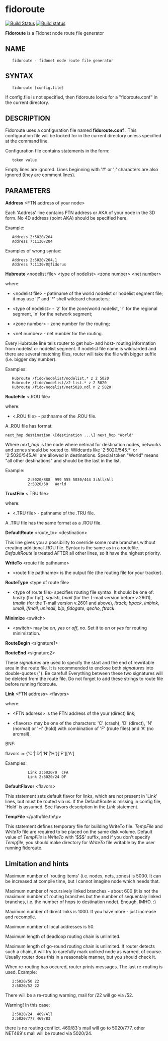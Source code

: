 # fidoroute
[![Build Status](https://travis-ci.org/huskyproject/fidoroute.svg?branch=master)](https://travis-ci.org/huskyproject/fidoroute)
[![Build status](https://ci.appveyor.com/api/projects/status/nqakeew8dax0q4ps/branch/master?svg=true)](https://ci.appveyor.com/project/dukelsky/fidoroute/branch/master)


**Fidoroute** is a Fidonet node route file generator

## NAME
       fidoroute - fidonet node route file generator

## SYNTAX
       fidoroute [config.file]

If   config.file   is   not  specified,  then  fidoroute  looks  for  a
"fidoroute.conf" in the current directory.

## DESCRIPTION
Fidoroute uses a configuration file named **fidoroute.conf** . This configuration file will be looked for in the current directory  unless  specified at the command line.

Configuration file contains statements in the form:

       token value

Empty lines are ignored. Lines  beginning  with '#' or ';' characters are also ignored (they are comment lines).

## PARAMETERS

**Address** \<FTN address of your node\>

Each 'Address' line contains FTN address or AKA of your node in the 3D form. No 4D address (point AKA) should be specified here.

Example:

       Address 2:5020/204
       Address 7:1130/204
       
Examples of wrong syntax:

       Address 2:5020/204.1
       Address 7:1130/0@fidorus

**Hubroute** \<nodelist file\> \<type of nodelist\> \<zone number\> \<net number\>

where:

- \<nodelist file\> - pathname of the world nodelist or nodelist segment file; it may use '?' and '\*' shell wildcard characters;

- \<type of nodelist\> - 'z' for the zone/world nodelist, 'r' for  the regional segment, 'n' for the network segment;

- \<zone number\> - zone number for the routing;

- \<net number\> - net number for the routing.
       
Every Hubroute line tells router to get hub- and host- routing information from nodelist or nodelist segment. If nodelist file name is wildcarded and there are several matching files, router will take the file with bigger suffix (i.e. bigger day number).

Examples:

       Hubroute /fido/nodelist/nodelist.* z 2 5020
       Hubroute /fido/nodelist/z2-list.* z 2 5020
       Hubroute /fido/nodelist/net5020.ndl n 2 5020


**RouteFile** \<.ROU file\>

where:

- \<.ROU file\> - pathname of the .ROU file.

A .ROU file has format:  
```
next_hop destination \[destination ...\] next_hop "World"
```
Where *next_hop* is the node where netmail for destination nodes, networks and zones should be routed to. Wildcards like        '2:5020/545.\*' or '2:5020/545.All' are allowed in destinations. Special token "World" means "all other destinations" and  should              be the last in the list.

Example:

              2:5020/888  999 555 5030/444 3:All/All
              2:5020/50   World

**TrustFile** \<.TRU file\>

where:

- \<.TRU file\> - pathname of the .TRU file.

A .TRU file has the same format as a .ROU file.

**DefaultRoute** \<route_to\> \<destination\>

This line gives you a possibility to override some route branches without creating additional .ROU file. Syntax is the             same as in a routefile. *DefaultRoute* is treated AFTER all other lines, so it have the highest priority.

**WriteTo** \<route file pathname\>
  
- \<route file pathname\> is the output file (the routing file for your tracker).

**RouteType** \<type of route file\>

- \<type of route file\> specifies routing file syntax. It should be one of: *husky* (for  hpt), *squish*,  *tmail* (for the T-mail version before v.2601),           *tmailn* (for the T-mail version v.2601 and above), *itrack*, *bpack*, *imbink*, *xmail*, *ifmail*, *unimail*, *bip*, *fidogate*, *qecho*, *ftrack*.

**Minimize** \<switch\>

- \<switch\> may be *on*, *yes* or *off*, *no*. Set it to *on* or *yes* for routing minimization.

**RouteBegin** \<signature1\>

**RouteEnd** \<signature2\>

These *signature*s are used to specify the start and the end of rewritable area in the route file. It is recommended to enclose both *signature*s into double-quotes ("). Be careful! Everything between these two signatures will be deleted from the route file. Do not forget to add these strings to route file before running fidoroute.

**Link** \<FTN address\> \<flavors\>

where:

- \<FTN address\> is the FTN address of the your (direct) link;

- \<flavors\> may be one of the characters: 'C' (crash), 'D' (direct), 'N' (normal) or 'H' (hold) with combination of 'F' (route files) and 'A' (no arcmail),

BNF:

flavors := {'C'|'D'|'N'|'H'}\['F'\]\['A'\]

Examples:

              Link 2:5020/0  CFA
              Link 2:5020/24 DF

**DefaultFlavor** \<flavors\>

This statement sets default flavor for links, which are not present in 'Link' lines, but must be routed via us. If the DefaultRoute is missing in config file, 'Hold' is assumed. See flavors description in the *Link* statement.

**TempFile** \</path/file.tm\p>

This statement defines temporary file for building WriteTo file. *TempFile* and *WriteTo* file are required to be placed on the same disk volume. Default value of *TempFile* is *WriteTo* with '$$$' suffix, and if you don't specify *Tempfile*, you should make directory for *WriteTo* file writable by the user running fidoroute.

## Limitation and hints

Maximum number of 'routing items' (i.e. nodes, nets, zones) is 5000. It can be increased at compile time, but I cannot imagine node which needs that.

Maximum number of recursively linked branches - about 600 (it is not the maximum number of routing branches but the number of sequentaly linked branches, i.e. the number of hops to destination node). Enough, IMHO. :)

Maximum number of direct links is 1000. If you have more - just increase and recompile.

Maximum number of local addresses is 50.

Maximum length of deadloop routing chain is unlimited.

Maximum length of go-round routing chain is unlimited. If router detects such a chain, it will try to carefully mark unliked node as warned, of course. Usually router does this in a reasonable manner, but you should check it.

When re-routing has occured, router prints messages. The last re-routing is used. Example:

       2:5020/50 22
       2:5020/52 22

There will be a re-routing warning, mail for /22 will go via /52.

Warning! In this case:

       2:5020/24  469/All
       2:5020/777 469/83

there is no routing conflict. 469/83's mail will go to 5020/777,  other NET469's mail will be routed via 5020/24.

